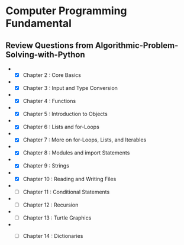# Computer Programming Fundamental
## Review Questions from Algorithmic-Problem-Solving-with-Python
 * - [x] Chapter 2  : Core Basics
 * - [x] Chapter 3  : Input and Type Conversion
 * - [x] Chapter 4  : Functions
 * - [x] Chapter 5  : Introduction to Objects
 * - [x] Chapter 6  : Lists and for-Loops
 * - [x] Chapter 7  : More on for-Loops, Lists, and Iterables
 * - [x] Chapter 8  : Modules and import Statements
 * - [x] Chapter 9  : Strings
 * - [x] Chapter 10 : Reading and Writing Files
 * - [ ] Chapter 11 : Conditional Statements
 * - [ ] Chapter 12 : Recursion
 * - [ ] Chapter 13 : Turtle Graphics
 * - [ ] Chapter 14 : Dictionaries
 

 
 